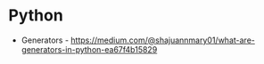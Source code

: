 # Python
- Generators - https://medium.com/@shajuannmary01/what-are-generators-in-python-ea67f4b15829
